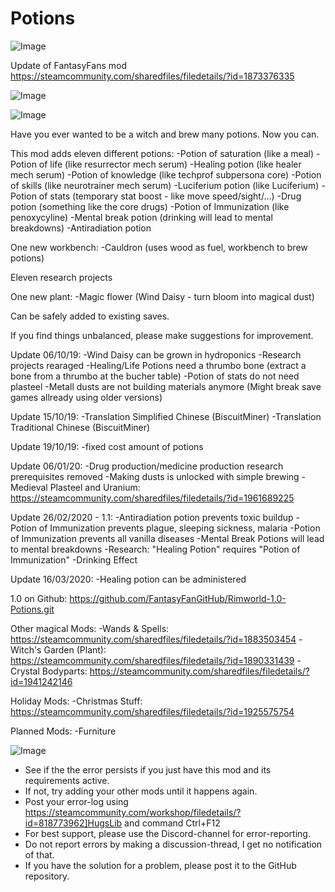 # Potions

![Image](https://i.imgur.com/buuPQel.png)

Update of FantasyFans mod
https://steamcommunity.com/sharedfiles/filedetails/?id=1873376335

![Image](https://i.imgur.com/pufA0kM.png)

	
![Image](https://i.imgur.com/Z4GOv8H.png)

Have you ever wanted to be a witch and brew many potions. Now you can.

This mod adds eleven different potions:
-Potion of saturation (like a meal)
-Potion of life (like resurrector mech serum)
-Healing potion (like healer mech serum)
-Potion of knowledge (like techprof subpersona core)
-Potion of skills (like neurotrainer mech serum)
-Luciferium potion (like Luciferium)
-Potion of stats (temporary stat boost - like move speed/sight/...)
-Drug potion (something like the core drugs)
-Potion of Immunization (like penoxycyline)
-Mental break potion (drinking will lead to mental breakdowns)
-Antiradiation potion

One new workbench:
-Cauldron (uses wood as fuel, workbench to brew potions)

Eleven research projects

One new plant:
-Magic flower (Wind Daisy - turn bloom into magical dust)


Can be safely added to existing saves.


If you find things unbalanced, please make suggestions for improvement.

Update 06/10/19:
-Wind Daisy can be grown in hydroponics
-Research projects rearaged
-Healing/Life Potions need a thrumbo bone (extract a bone from a thrumbo at the bucher table)
-Potion of stats do not need plasteel
-Metall dusts are not building materials anymore
(Might break save games allready using older versions)

Update 15/10/19:
-Translation Simplified Chinese (BiscuitMiner)
-Translation Traditional Chinese (BiscuitMiner)

Update 19/10/19:
-fixed cost amount of potions

Update 06/01/20:
-Drug production/medicine production research prerequisites removed
-Making dusts is unlocked with simple brewing
-Medieval Plasteel and Uranium: https://steamcommunity.com/sharedfiles/filedetails/?id=1961689225

Update 26/02/2020 - 1.1:
-Antiradiation potion prevents toxic buildup
-Potion of Immunization prevents plague, sleeping sickness, malaria
-Potion of Immunization prevents all vanilla diseases
-Mental Break Potions will lead to mental breakdowns
-Research: "Healing Potion" requires "Potion of Immunization"
-Drinking Effect

Update 16/03/2020:
-Healing potion can be administered


1.0 on Github: https://github.com/FantasyFanGitHub/Rimworld-1.0-Potions.git


Other magical Mods:
-Wands &amp; Spells: https://steamcommunity.com/sharedfiles/filedetails/?id=1883503454
-Witch's Garden (Plant): https://steamcommunity.com/sharedfiles/filedetails/?id=1890331439
-Crystal Bodyparts: https://steamcommunity.com/sharedfiles/filedetails/?id=1941242146

Holiday Mods:
-Christmas Stuff: https://steamcommunity.com/sharedfiles/filedetails/?id=1925575754

Planned Mods:
-Furniture

![Image](https://i.imgur.com/PwoNOj4.png)



-  See if the the error persists if you just have this mod and its requirements active.
-  If not, try adding your other mods until it happens again.
-  Post your error-log using https://steamcommunity.com/workshop/filedetails/?id=818773962]HugsLib and command Ctrl+F12
-  For best support, please use the Discord-channel for error-reporting.
-  Do not report errors by making a discussion-thread, I get no notification of that.
-  If you have the solution for a problem, please post it to the GitHub repository.




